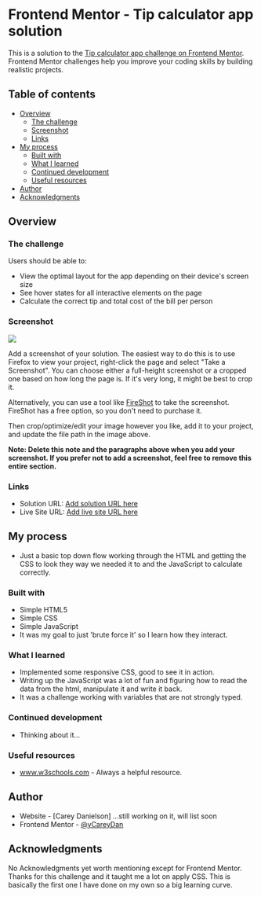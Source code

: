 # Frontend Mentor - Tip calculator app solution

This is a solution to the [Tip calculator app challenge on Frontend Mentor](https://www.frontendmentor.io/challenges/tip-calculator-app-ugJNGbJUX). Frontend Mentor challenges help you improve your coding skills by building realistic projects.

## Table of contents

- [Overview](#overview)
  - [The challenge](#the-challenge)
  - [Screenshot](#screenshot)
  - [Links](#links)
- [My process](#my-process)
  - [Built with](#built-with)
  - [What I learned](#what-i-learned)
  - [Continued development](#continued-development)
  - [Useful resources](#useful-resources)
- [Author](#author)
- [Acknowledgments](#acknowledgments)


## Overview


### The challenge

Users should be able to:
- View the optimal layout for the app depending on their device's screen size
- See hover states for all interactive elements on the page
- Calculate the correct tip and total cost of the bill per person


### Screenshot

![](./screenshot.jpg)

Add a screenshot of your solution. The easiest way to do this is to use Firefox to view your project, right-click the page and select "Take a Screenshot". You can choose either a full-height screenshot or a cropped one based on how long the page is. If it's very long, it might be best to crop it.

Alternatively, you can use a tool like [FireShot](https://getfireshot.com/) to take the screenshot. FireShot has a free option, so you don't need to purchase it.

Then crop/optimize/edit your image however you like, add it to your project, and update the file path in the image above.

**Note: Delete this note and the paragraphs above when you add your screenshot. If you prefer not to add a screenshot, feel free to remove this entire section.**

### Links

- Solution URL: [Add solution URL here](https://your-solution-url.com)
- Live Site URL: [Add live site URL here](https://your-live-site-url.com)

## My process

- Just a basic top down flow working through the HTML and getting the CSS to look they way we needed it to and the JavaScript to calculate correctly.


### Built with

- Simple HTML5
- Simple CSS
- Simple JavaScript
- It was my goal to just 'brute force it' so I learn how they interact.


### What I learned

- Implemented some responsive CSS, good to see it in action.
- Writing up the JavaScript was a lot of fun and figuring how to read the data from the html, manipulate it and write it back.
- It was a challenge working with variables that are not strongly typed.


### Continued development

- Thinking about it...


### Useful resources

- www.w3schools.com - Always a helpful resource.

## Author

- Website - [Carey Danielson] ...still working on it, will list soon
- Frontend Mentor - [@yCareyDan](https://www.frontendmentor.io/profile/CareyDan)


## Acknowledgments

No Acknowledgments yet worth mentioning except for Frontend Mentor.  Thanks for this challenge and it taught me a lot on apply CSS.  This is basically the first one I have done on my own so a big learning curve.

